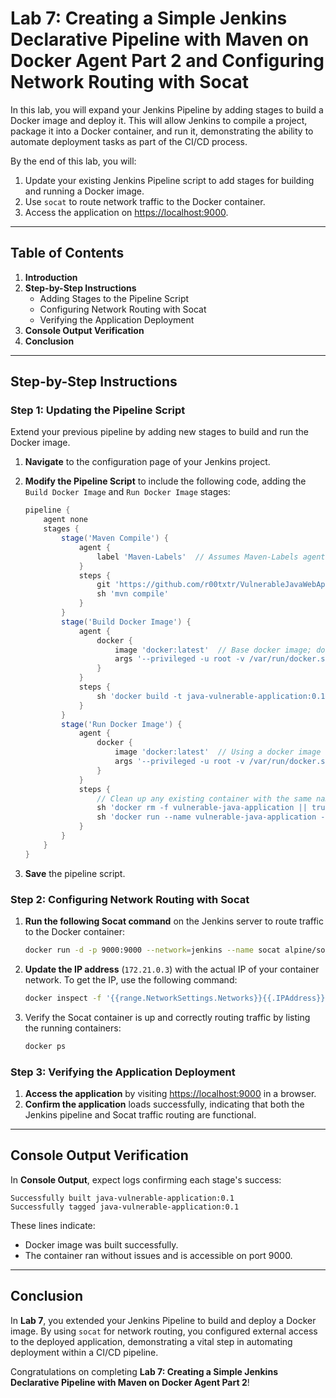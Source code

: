 # Lab 7: Creating a Simple Jenkins Declarative Pipeline with Maven on Docker Agent Part 2 and Configuring Network Routing with Socat

In this lab, you will expand your Jenkins Pipeline by adding stages to build a Docker image and deploy it. This will allow Jenkins to compile a project, package it into a Docker container, and run it, demonstrating the ability to automate deployment tasks as part of the CI/CD process.

By the end of this lab, you will:
1. Update your existing Jenkins Pipeline script to add stages for building and running a Docker image.
2. Use `socat` to route network traffic to the Docker container.
3. Access the application on [https://localhost:9000](https://localhost:9000).

---

## Table of Contents

1. **Introduction**
2. **Step-by-Step Instructions**
   - Adding Stages to the Pipeline Script
   - Configuring Network Routing with Socat
   - Verifying the Application Deployment
3. **Console Output Verification**
4. **Conclusion**

---

## Step-by-Step Instructions

### Step 1: Updating the Pipeline Script

Extend your previous pipeline by adding new stages to build and run the Docker image.

1. **Navigate** to the configuration page of your Jenkins project.
2. **Modify the Pipeline Script** to include the following code, adding the `Build Docker Image` and `Run Docker Image` stages:

    ```groovy
    pipeline {
        agent none
        stages {
            stage('Maven Compile') {
                agent {
                    label 'Maven-Labels'  // Assumes Maven-Labels agent template is configured and available
                }
                steps {
                    git 'https://github.com/r00txtr/VulnerableJavaWebApplication.git'
                    sh 'mvn compile'
                }
            }
            stage('Build Docker Image') {
                agent {
                    docker {
                        image 'docker:latest'  // Base docker image; docker:dind isn't necessary here
                        args '--privileged -u root -v /var/run/docker.sock:/var/run/docker.sock'
                    }
                }
                steps {
                    sh 'docker build -t java-vulnerable-application:0.1 .'
                }
            }
            stage('Run Docker Image') {
                agent {
                    docker {
                        image 'docker:latest'  // Using a docker image without dind for container control
                        args '--privileged -u root -v /var/run/docker.sock:/var/run/docker.sock'
                    }
                }
                steps {
                    // Clean up any existing container with the same name
                    sh 'docker rm -f vulnerable-java-application || true' 
                    sh 'docker run --name vulnerable-java-application -p 9000:9000 -d java-vulnerable-application:0.1'
                }
            }
        }
    }

    ```

3. **Save** the pipeline script.

### Step 2: Configuring Network Routing with Socat

1. **Run the following Socat command** on the Jenkins server to route traffic to the Docker container:

    ```bash
    docker run -d -p 9000:9000 --network=jenkins --name socat alpine/socat TCP-LISTEN:9000,fork TCP:172.21.0.3:9000
    ```

2. **Update the IP address** (`172.21.0.3`) with the actual IP of your container network. To get the IP, use the following command:

    ```bash
    docker inspect -f '{{range.NetworkSettings.Networks}}{{.IPAddress}}{{end}}' jenkins-docker
    ```

3. Verify the Socat container is up and correctly routing traffic by listing the running containers:

    ```bash
    docker ps
    ```

### Step 3: Verifying the Application Deployment

1. **Access the application** by visiting [https://localhost:9000](https://localhost:9000) in a browser.
2. **Confirm the application** loads successfully, indicating that both the Jenkins pipeline and Socat traffic routing are functional.

---

## Console Output Verification

In **Console Output**, expect logs confirming each stage's success:

```plaintext
Successfully built java-vulnerable-application:0.1
Successfully tagged java-vulnerable-application:0.1
```

These lines indicate:
- Docker image was built successfully.
- The container ran without issues and is accessible on port 9000.

---

## Conclusion

In **Lab 7**, you extended your Jenkins Pipeline to build and deploy a Docker image. By using `socat` for network routing, you configured external access to the deployed application, demonstrating a vital step in automating deployment within a CI/CD pipeline. 

Congratulations on completing **Lab 7: Creating a Simple Jenkins Declarative Pipeline with Maven on Docker Agent Part 2**!